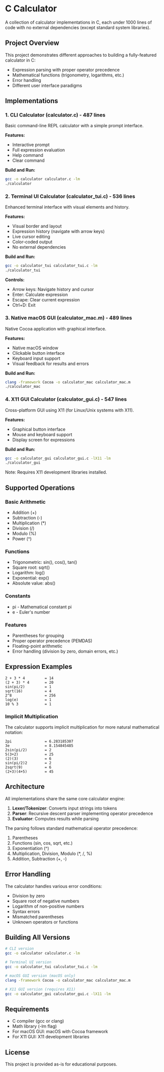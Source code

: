 # C Calculator

A collection of calculator implementations in C, each under 1000 lines of code with no external dependencies (except standard system libraries).

## Project Overview

This project demonstrates different approaches to building a fully-featured calculator in C:
- Expression parsing with proper operator precedence
- Mathematical functions (trigonometry, logarithms, etc.)
- Error handling
- Different user interface paradigms

## Implementations

### 1. CLI Calculator (calculator.c) - 487 lines
Basic command-line REPL calculator with a simple prompt interface.

**Features:**
- Interactive prompt
- Full expression evaluation
- Help command
- Clear command

**Build and Run:**
```bash
gcc -o calculator calculator.c -lm
./calculator
```

### 2. Terminal UI Calculator (calculator_tui.c) - 536 lines
Enhanced terminal interface with visual elements and history.

**Features:**
- Visual border and layout
- Expression history (navigate with arrow keys)
- Live cursor editing
- Color-coded output
- No external dependencies

**Build and Run:**
```bash
gcc -o calculator_tui calculator_tui.c -lm
./calculator_tui
```

**Controls:**
- Arrow keys: Navigate history and cursor
- Enter: Calculate expression
- Escape: Clear current expression
- Ctrl+D: Exit

### 3. Native macOS GUI (calculator_mac.m) - 489 lines
Native Cocoa application with graphical interface.

**Features:**
- Native macOS window
- Clickable button interface
- Keyboard input support
- Visual feedback for results and errors

**Build and Run:**
```bash
clang -framework Cocoa -o calculator_mac calculator_mac.m
./calculator_mac
```

### 4. X11 GUI Calculator (calculator_gui.c) - 547 lines
Cross-platform GUI using X11 (for Linux/Unix systems with X11).

**Features:**
- Graphical button interface
- Mouse and keyboard support
- Display screen for expressions

**Build and Run:**
```bash
gcc -o calculator_gui calculator_gui.c -lX11 -lm
./calculator_gui
```

Note: Requires X11 development libraries installed.

## Supported Operations

### Basic Arithmetic
- Addition (+)
- Subtraction (-)
- Multiplication (*)
- Division (/)
- Modulo (%)
- Power (^)

### Functions
- Trigonometric: sin(), cos(), tan()
- Square root: sqrt()
- Logarithm: log()
- Exponential: exp()
- Absolute value: abs()

### Constants
- pi - Mathematical constant pi
- e - Euler's number

### Features
- Parentheses for grouping
- Proper operator precedence (PEMDAS)
- Floating-point arithmetic
- Error handling (division by zero, domain errors, etc.)

## Expression Examples

```
2 + 3 * 4         = 14
(2 + 3) * 4       = 20
sin(pi/2)         = 1
sqrt(16)          = 4
2^8               = 256
log(e)            = 1
10 % 3            = 1
```

### Implicit Multiplication

The calculator supports implicit multiplication for more natural mathematical notation:

```
2pi               = 6.283185307
3e                = 8.154845485
2sin(pi/2)        = 2
5(3+2)            = 25
(2)(3)            = 6
sin(pi/2)2        = 2
2sqrt(9)          = 6
(2+3)(4+5)        = 45
```

## Architecture

All implementations share the same core calculator engine:

1. **Lexer/Tokenizer**: Converts input strings into tokens
2. **Parser**: Recursive descent parser implementing operator precedence
3. **Evaluator**: Computes results while parsing

The parsing follows standard mathematical operator precedence:
1. Parentheses
2. Functions (sin, cos, sqrt, etc.)
3. Exponentiation (^)
4. Multiplication, Division, Modulo (*, /, %)
5. Addition, Subtraction (+, -)

## Error Handling

The calculator handles various error conditions:
- Division by zero
- Square root of negative numbers
- Logarithm of non-positive numbers
- Syntax errors
- Mismatched parentheses
- Unknown operators or functions

## Building All Versions

```bash
# CLI version
gcc -o calculator calculator.c -lm

# Terminal UI version
gcc -o calculator_tui calculator_tui.c -lm

# macOS GUI version (macOS only)
clang -framework Cocoa -o calculator_mac calculator_mac.m

# X11 GUI version (requires X11)
gcc -o calculator_gui calculator_gui.c -lX11 -lm
```

## Requirements

- C compiler (gcc or clang)
- Math library (-lm flag)
- For macOS GUI: macOS with Cocoa framework
- For X11 GUI: X11 development libraries

## License

This project is provided as-is for educational purposes.